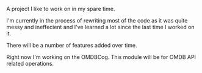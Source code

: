 A project I like to work on in my spare time. 

I'm currently in the process of rewriting most of the code as it was quite messy and ineffecient and I've learned a lot since the last time I worked on it.

There will be a number of features added over time.

Right now I'm working on the OMDBCog. This module will be for OMDB API related operations. 
